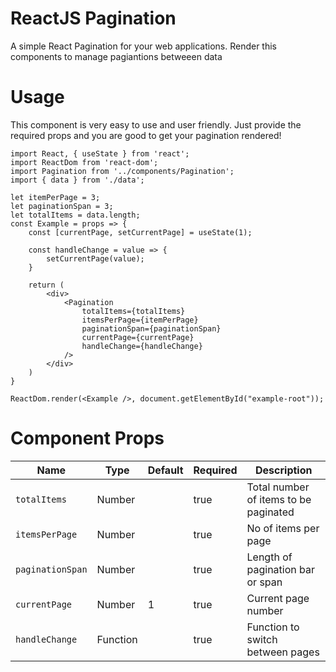 ReactJS Pagination
==================
A simple React Pagination for your web applications.
Render this components to manage pagiantions betweeen data

Usage
=====

This component is very easy to use and user friendly. Just provide the required props and you are good to get your pagination rendered!

```
import React, { useState } from 'react';
import ReactDom from 'react-dom';
import Pagination from '../components/Pagination';
import { data } from './data';

let itemPerPage = 3;
let paginationSpan = 3;
let totalItems = data.length;
const Example = props => {
    const [currentPage, setCurrentPage] = useState(1);

    const handleChange = value => {
        setCurrentPage(value);
    }
    
    return (
        <div>
            <Pagination 
                totalItems={totalItems}
                itemsPerPage={itemPerPage}
                paginationSpan={paginationSpan}
                currentPage={currentPage}
                handleChange={handleChange}
            />
        </div>
    )
}

ReactDom.render(<Example />, document.getElementById("example-root"));
```

Component Props
===============

Name | Type | Default | Required | Description
--- | --- | --- | --- | --- |
`totalItems` | Number | | true | Total number of items to be paginated
`itemsPerPage` | Number | | true | No of items per page
`paginationSpan` | Number | | true | Length of pagination bar or span
`currentPage` | Number | 1 | true | Current page number
`handleChange` | Function | | true | Function to switch between pages
